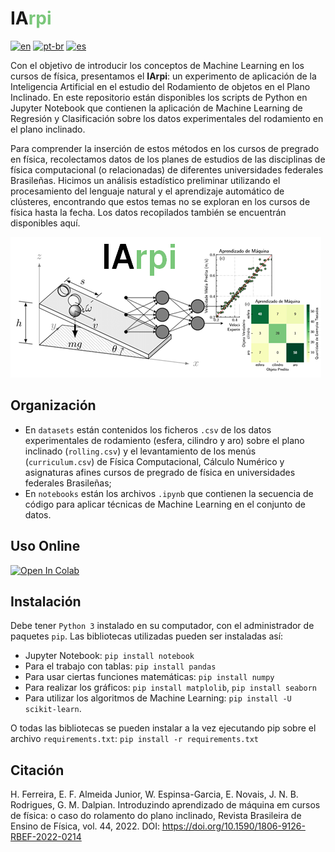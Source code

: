 # <font color=''>IA</font><font color='#7ac77a'>rpi</font>

[![en](https://img.shields.io/badge/lang-en-red.svg)](https://github.com/simcomat/IArpi/blob/main/README.md) [![pt-br](https://img.shields.io/badge/lang-pt--br-green.svg)](https://github.com/simcomat/IArpi/blob/main/README.pt-br.md) [![es](https://img.shields.io/badge/lang-es-yellow.svg)](https://github.com/simcomat/IArpi/blob/main/README.es.md)

Con el objetivo de introducir los conceptos de Machine Learning en los cursos de física, presentamos el **IArpi**: un experimento de aplicación de la Inteligencia Artificial en el estudio del Rodamiento de objetos en el Plano Inclinado. En este repositorio están disponibles los scripts de Python en Jupyter Notebook que contienen la aplicación de Machine Learning de Regresión y Clasificación sobre los datos experimentales del rodamiento en el plano inclinado.


Para comprender la inserción de estos métodos en los cursos de pregrado en física, recolectamos datos de los planes de estudios de las disciplinas de física computacional (o relacionadas) de diferentes universidades federales Brasileñas. Hicimos un análisis estadístico preliminar utilizando el procesamiento del lenguaje natural y el aprendizaje automático de clústeres, encontrando que estos temas no se exploran en los cursos de física hasta la fecha. Los datos recopilados también se encuentrán disponibles aquí. 

![](https://github.com/simcomat/IArpi/blob/main/iarpi.png)


## Organización
- En `datasets` están contenidos los ficheros `.csv` de los datos experimentales de rodamiento (esfera, cilindro y aro) sobre el plano inclinado (`rolling.csv`) y el levantamiento de los menús (`curriculum.csv`) de Física Computacional, Cálculo Numérico y asignaturas afines cursos de pregrado de física en universidades federales Brasileñas;
- En `notebooks` están los archivos `.ipynb` que contienen la secuencia de código para aplicar técnicas de Machine Learning en el conjunto de datos.

## Uso Online
[![Open In Colab](https://colab.research.google.com/assets/colab-badge.svg)](https://colab.research.google.com/github/simcomat/IArpi/blob/main/notebooks/iarpi.ipynb)


## Instalación

Debe tener `Python 3` instalado en su computador, con el administrador de paquetes `pip`. Las bibliotecas utilizadas pueden ser instaladas así:

- Jupyter Notebook:
`pip install notebook`
- Para el trabajo con tablas:
`pip install pandas`
- Para usar ciertas funciones matemáticas:
`pip install numpy`
- Para realizar los gráficos:
`pip install matplolib`,
`pip install seaborn`
- Para utilizar los algoritmos de Machine Learning:
`pip install -U scikit-learn`.

O todas las bibliotecas se pueden instalar a la vez ejecutando pip sobre el archivo `requirements.txt`:
`pip install -r requirements.txt`


## Citación
H. Ferreira, E. F. Almeida Junior, W. Espinsa-Garcia, E. Novais, J. N. B. Rodrigues, G. M. Dalpian. Introduzindo aprendizado de máquina em cursos de física: o caso do rolamento do plano inclinado, Revista Brasileira de Ensino de Física, vol. 44, 2022. DOI: https://doi.org/10.1590/1806-9126-RBEF-2022-0214   
